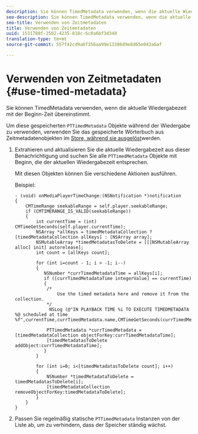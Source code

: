 ```yaml
---
description: Sie können TimedMetadata verwenden, wenn die aktuelle Wiedergabezeit mit der Beginn-Zeit übereinstimmt.
seo-description: Sie können TimedMetadata verwenden, wenn die aktuelle Wiedergabezeit mit der Beginn-Zeit übereinstimmt.
seo-title: Verwenden von Zeitmetadaten
title: Verwenden von Zeitmetadaten
uuid: 1531780f-2502-4235-818c-6c0a6bf3d348
translation-type: tm+mt
source-git-commit: 557f42cd9a6f356aa99e13386d9e8d65e043a6af

---
```



# Verwenden von Zeitmetadaten {#use-timed-metadata}

Sie können TimedMetadata verwenden, wenn die aktuelle Wiedergabezeit mit der Beginn-Zeit übereinstimmt.

Um diese gespeicherten `PTTimedMetadata` Objekte während der Wiedergabe zu verwenden, verwenden Sie das gespeicherte Wörterbuch aus Zeitmetadatenobjekten im [Store, während sie ausgelöst](../../../tvsdk-3x-ios-prog/ios-3x-advertising/ios-3x-custom-tags-configure/ios-3x-timed-metadata-store.md)werden.

1. Extrahieren und aktualisieren Sie die aktuelle Wiedergabezeit aus dieser Benachrichtigung und suchen Sie alle `PTTimedMetadata` Objekte mit Beginn, die der aktuellen Wiedergabezeit entsprechen.

   Mit diesen Objekten können Sie verschiedene Aktionen ausführen.

   Beispiel:

   ```
   - (void) onMediaPlayerTimeChange:(NSNotification *)notification 
   { 
       CMTimeRange seekableRange = self.player.seekableRange; 
       if (CMTIMERANGE_IS_VALID(seekableRange)) 
       { 
           int currentTime = (int) CMTimeGetSeconds(self.player.currentTime); 
           NSArray *allKeys = timedMetadataCollection ? [timedMetadataCollection allKeys] : [NSArray array]; 
           NSMutableArray *timedMetadatasToDelete = [[[NSMutableArray alloc] init] autorelease]; 
           int count = [allKeys count]; 
   
           for (int i=count - 1; i > -1; i--) 
           { 
              NSNumber *currTimedMetadataTime = allKeys[i]; 
              if ([currTimedMetadataTime integerValue] == currentTime) 
              { 
               /* 
                   Use the timed metadata here and remove it from the collection. 
               */ 
                NSLog (@"IN PLAYBACK TIME %i TO EXECUTE TIMEDMETADATA %@ scheduled at time %f",currentTime,currTimedMetadata.name,CMTimeGetSeconds(currTimedMetadata.time)); 
   
               PTTimedMetadata *currTimedMetadata = [timedMetadataCollection objectForKey:currTimedMetadataTime]; 
               [timedMetadatasToDelete addObject:currTimedMetadataTime]; 
              } 
           } 
   
           for (int i=0; i<[timedMetadatasToDelete count]; i++) 
           { 
               NSNumber *timedMetadataToDelete = timedMetadatasToDelete[i]; 
               [timedMetadataCollection removeObjectForKey:timedMetadataToDelete]; 
           } 
       } 
   }
   ```

1. Passen Sie regelmäßig statische `PTTimedMetadata` Instanzen von der Liste ab, um zu verhindern, dass der Speicher ständig wächst.